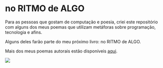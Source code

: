 # no RITMO de ALGO

Para as pessoas que gostam de computação e poesia, criei este repositório com alguns dos meus poemas que utilizam metáforas sobre programação, tecnologia e afins.

Alguns deles farão parte do meu próximo livro: no RITMO de ALGO.

Mais dos meus poemas autorais estão disponíveis [aqui](http://daniel-brito.blogspot.com.br/p/poemas-autorais_11.html).

![](https://danielbrito.github.io/assets/img/no-ritmo-de-algo.jpg)

